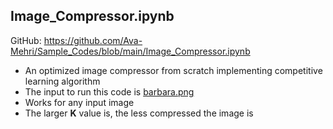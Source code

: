 ## Image_Compressor.ipynb
GitHub: https://github.com/Ava-Mehri/Sample_Codes/blob/main/Image_Compressor.ipynb
* An optimized image compressor from scratch implementing competitive learning algorithm
* The input to run this code is [barbara.png](https://github.com/Ava-Mehri/Sample_Codes/blob/main/barbara.png)
* Works for any input image
* The larger **K** value is, the less compressed the image is
